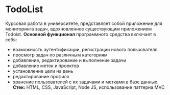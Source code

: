 # TodoList

Курсовая работа в университете, представляет собой приложение для мониторинга задач, вдохновленное существующим приложением Todoist. 
<b>Основной функционал</b> программного средства включает в себя:
- возможность аутентификации, регистрации нового пользователя
- просмотр задач по различным категориям
- добавление, редактирование и выполнение задачи
- добавление меток и проектов
- установление цели на день
- редактирование профиля
- хранение пользователей с их задачами и метками в базе данных.
<b>Стек:</b> HTML, CSS, JavaScript, Node JS, использование паттерна MVC
